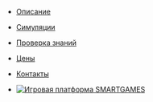 - [Описание](introduction.md)

- [Симуляции](rules.md)

- [Проверка знаний](examination.md)

- [Цены](prices.md)

- [Контакты](contacts.md)

<!-- - [Debug Bar](debug-bar.md)

- [Debug Methods](debug-methods.md)

- [Other Tools](other-tools.md) -->

- [![](/assets/logo-studio.png "Игровая платформа SMARTGAMES")](https://smartgames.studio)